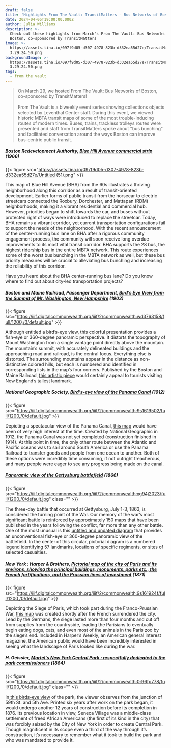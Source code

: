 ```yaml
---
draft: false
title: 'Highlights From The Vault: TransitMatters - Bus Networks of Boston'
date: 2024-04-05T19:00:00.000Z
author: Julia Williams
description: >-
  Check out these highlights from March's From The Vault: Bus Networks of
  Boston, co-sponsored by TransitMatters
image: >-
  https://assets.tina.io/097f9d05-d307-4978-823b-d332ea55d27e/TransitMatters
  3.29.24.50.png
backgroundImage: >-
  https://assets.tina.io/097f9d05-d307-4978-823b-d332ea55d27e/TransitMatters
  3.29.24.50.png
tags:
  - from the vault
---
```


> On March 29, we hosted From The Vault: Bus Networks of Boston, co-sponsored by TransitMatters! \
> \
> From The Vault is a biweekly event series showing collections objects selected by Leventhal Center staff. During this event, we viewed historic MBTA transit maps of some of the most trouble-inducing routes of modern times. Buses, trains, trackless trolleys routes were presented and staff from TransitMatters spoke about "bus bunching" and facilitated conversation around the ways Boston can improve bus-centric public transit.  

##### Boston Redevelopment Authority, [Blue Hill Avenue commercial strip](https://collections.leventhalmap.org/search/commonwealth:7h14cx08m) (1966)

{{< figure src="https://assets.tina.io/097f9d05-d307-4978-823b-d332ea55d27e/Untitled (51).png" >}}

This map of Blue Hill Avenue (BHA) from the 60s illustrates a thriving neighborhood along this corridor as a result of transit-oriented development. Earlier forms of public transit from the horsecar to electric streetcars connected the Roxbury, Dorchester, and Mattapan (RDM) neighborhoods, making it a vibrant residential and commercial hub. However, priorities began to shift towards the car, and buses without protected right of ways were introduced to replace the streetcar. Today, BHA remains a vibrant corridor, yet current transportation configurations fail to support the needs of the neighborhood. With the recent announcement of the center-running bus lane on BHA after a rigorous community engagement process, the community will soon receive long overdue improvements to its most vital transit corridor. BHA supports the 28 bus, the highest ridership bus in the entire MBTA network. This route experiences some of the worst bus bunching in the MBTA network as well, but these bus priority measures will be crucial to alleviating bus bunching and increasing the reliability of this corridor.

Have you heard about the BHA center-running bus lane? Do you know where to find out about city-led transportation projects?

##### Boston and Maine Railroad, Passenger Department, [Bird’s Eye View from the Summit of Mt. Washington, New Hampshire](https://collections.leventhalmap.org/search/commonwealth:wd3763140) (1902)

{{< figure src="https://iiif.digitalcommonwealth.org/iiif/2/commonwealth:wd3763158/full/1200,/0/default.jpg" >}}

Although entitled a bird’s-eye view, this colorful presentation provides a fish-eye or 360-degree panoramic perspective. It distorts the topography of Mount Washington from a single vantage point directly above the mountain. The mountain’s summit, with accurately delineated buildings and the approaching road and railroad, is the central focus. Everything else is distorted. The surrounding mountains appear in the distance as non-distinctive colored hills, but each is numbered and identified in corresponding lists in the map’s four corners. Published by the Boston and Maine Railroad, [this artistic piece](https://collections.leventhalmap.org/search/commonwealth:wd3763140) would certainly appeal to tourists visiting New England’s tallest landmark.

##### National Geographic Society, [Bird's-eye view of the Panama Canal](https://collections.leventhalmap.org/search/commonwealth:9s1619499) (1912)

{{< figure src="https://iiif.digitalcommonwealth.org/iiif/2/commonwealth:9s1619502/full/1200,/0/default.jpg" >}}

Depicting a spectacular view of the Panama Canal, [this map](https://collections.leventhalmap.org/search/commonwealth:9s1619499) would have been of very high interest at the time. Created by National Geographic in 1912, the Panama Canal was not yet completed (construction finished in 1914). At this point in time, the only other route between the Atlantic and Pacific oceans was to sail around South America or use the Panama Railroad to transfer goods and people from one ocean to another. Both of these options were incredibly time consuming, if not outright treacherous, and many people were eager to see any progress being made on the canal.

##### [Panoramic view of the Gettysburg battlefield](https://collections.leventhalmap.org/search/commonwealth:xg94j201t) (1866)

{{< figure src="https://iiif.digitalcommonwealth.org/iiif/2/commonwealth:xg94j2023/full/1200,/0/default.jpg" class="" >}}

The three-day battle that occurred at Gettysburg, July 1-3, 1863, is considered the turning point of the War. Our memory of the war’s most significant battle is reinforced by approximately 150 maps that have been published in the years following the conflict, far more than any other battle. One of the most unusual is this [untitled and undated diagram](https://collections.leventhalmap.org/search/commonwealth:xg94j201t) that provides an unconventional fish-eye or 360-degree panoramic view of the battlefield. In the center of this circular, pictorial diagram is a numbered legend identifying 57 landmarks, locations of specific regiments, or sites of selected casualties.

##### New York : Harper & Brothers, [Pictorial map of the city of Paris and its environs, showing the principal buildings, monuments, parks etc., the French fortifications, and the Prussian lines of investment](https://collections.leventhalmap.org/search/commonwealth:9s1619235) (1871)

{{< figure src="https://iiif.digitalcommonwealth.org/iiif/2/commonwealth:9s161924f/full/1200,/0/default.jpg" >}}

Depicting the Siege of Paris, which took part during the Franco-Prussian War, [this map](https://collections.leventhalmap.org/search/commonwealth:9s1619235) was created shortly after the French surrendered the city. Lead by the Germans, the siege lasted more than four months and cut off from supplies from the countryside, leading the Parisians to eventually begin eating dogs, cats, and even most of the animals in the Paris zoo by the siege’s end. Included in Harper’s Weekly, an American general interest magazine, the American public would have been incredibly interested in seeing what the landscape of Paris looked like during the war.

##### H. Geissler, [Martel's New York Central Park : respectfully dedicated to the park commissioners](https://collections.leventhalmap.org/search/commonwealth:0r96fp760) (1864)

{{< figure src="https://iiif.digitalcommonwealth.org/iiif/2/commonwealth:0r96fp778/full/1200,/0/default.jpg" class="" >}}

In[ this birds-eye view](https://collections.leventhalmap.org/search/commonwealth:0r96fp760) of the park, the viewer observes from the junction of 59th St. and 5th Ave.  Printed six years after work on the park began, it would undergo another 12 years of construction before its completion in 1876. Its previous location in view, Seneca Village was a middle-class settlement of freed African Americans (the first of its kind in the city) that was forcibly seized by the City of New York in order to create Central Park. Though magnificent in its scope even a third of the way through it’s construction, it’s necessary to remember what it took to build the park and who was mandated to provide it.
